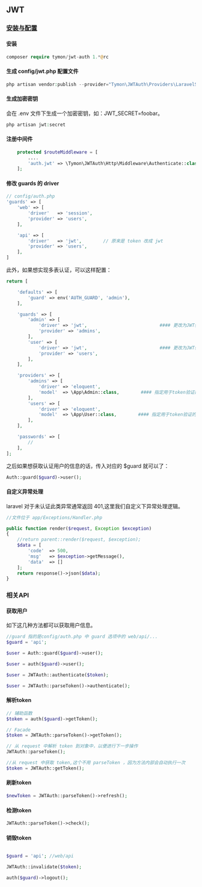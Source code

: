 
## JWT
### [安装与配置](https://learnku.com/articles/10885/full-use-of-jwt)
#### 安装
```php
composer require tymon/jwt-auth 1.*@rc
```

#### 生成 config/jwt.php 配置文件
```php
php artisan vendor:publish --provider="Tymon\JWTAuth\Providers\LaravelServiceProvider"
```

#### 生成加密密钥
会在 .env 文件下生成一个加密密钥，如：JWT_SECRET=foobar。
```php
php artisan jwt:secret
```

#### 注册中间件
```php
    protected $routeMiddleware = [
        ....
        'auth.jwt' => \Tymon\JWTAuth\Http\Middleware\Authenticate::class,
    ];
```


#### 修改 guards 的 driver
```php
// config/auth.php
'guards' => [
    'web' => [
        'driver'   => 'session',
        'provider' => 'users',
    ],

    'api' => [
        'driver'   => 'jwt',        // 原来是 token 改成 jwt
        'provider' => 'users',
    ],
]
```
此外，如果想实现多表认证，可以这样配置：
```php
return [

    'defaults' => [
        'guard' => env('AUTH_GUARD', 'admin'),
    ],

    'guards' => [
        'admin' => [
            'driver' => 'jwt',                           #### 更改为JWT驱动
            'provider' => 'admins',
        ],
        'user' => [
            'driver' => 'jwt',                           #### 更改为JWT驱动
            'provider' => 'users',
        ],
    ],

    'providers' => [
        'admins' => [
            'driver' => 'eloquent',
            'model'  => \App\Admin::class,        #### 指定用于token验证的模型类
        ],
        'users' => [
            'driver' => 'eloquent',
            'model'  => \App\User::class,        #### 指定用于token验证的模型类
        ],
    ],

    'passwords' => [
        //
    ],
];
```
之后如果想获取认证用户的信息的话，传入对应的 $guard 就可以了：
```php
Auth::guard($guard)->user();
```

#### 自定义异常处理
laravel 对于未认证此类异常通常返回 401,这里我们自定义下异常处理逻辑。
```php
//文件位于 app/Exceptions/Handler.php

public function render($request, Exception $exception)
{
    //return parent::render($request, $exception);
    $data = [
        'code'  => 500,
        'msg'   => $exception->getMessage(),
        'data'  => []
    ];
    return response()->json($data);
}
```

### 相关API
#### 获取用户
如下这几种方法都可以获取用户信息。
```php
//guard 指的是config/auth.php 中 guard 选项中的 web/api/...
$guard = 'api';

$user = Auth::guard($guard)->user();

$user = auth($guard)->user();

$user = JWTAuth::authenticate($token);

$user = JWTAuth::parseToken()->authenticate();
```

#### 解析token
```php
// 辅助函数
$token = auth($guard)->getToken();

// Facade
$token = JWTAuth::parseToken()->getToken();

// 从 request 中解析 token 到对象中，以便进行下一步操作
JWTAuth::parseToken();

//从 request 中获取 token,这个不用 parseToken ，因为方法内部会自动执行一次
$token = JWTAuth::getToken();

```

#### 刷新token
```php
$newToken = JWTAuth::parseToken()->refresh();
```

#### 检测token
```php
JWTAuth::parseToken()->check();
```

#### 销毁token
```php

$guard = 'api'; //web/api

JWTAuth::invalidate($token);

auth($guard)->logout();
```

